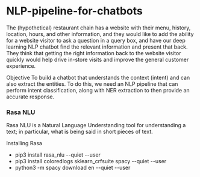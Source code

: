 # NLP-pipeline-for-chatbots

The (hypothetical) restaurant chain has a website with their menu, history, location, hours, and other information, and they would like to add the ability for a website visitor to ask a question in a query box, and have our deep learning NLP chatbot find the relevant information and present that back. They think that getting the right information back to the website visitor quickly would help drive in-store visits and improve the general customer experience.

Objective
To build a chatbot that understands the context (intent) and can also extract the entities. To do this, we need an NLP pipeline that can perform intent classification, along with NER extraction to then provide an accurate response.

### Rasa NLU
Rasa NLU is a Natural Language Understanding tool for understanding a text; in particular, what is being said in short pieces of text. 

Installing Rasa
  
 * pip3 install rasa_nlu --quiet --user 
 * pip3 install coloredlogs sklearn_crfsuite spacy --quiet --user
 * python3 -m spacy download en --quiet --user

